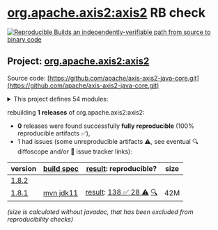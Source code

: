 [org.apache.axis2:axis2](https://central.sonatype.com/artifact/org.apache.axis2/axis2/versions) RB check
=======

[![Reproducible Builds](https://reproducible-builds.org/images/logos/rb.svg) an independently-verifiable path from source to binary code](https://reproducible-builds.org/)

## Project: [org.apache.axis2:axis2](https://central.sonatype.com/artifact/org.apache.axis2/axis2/versions)

Source code: [https://github.com/apache/axis-axis2-java-core.git](https://github.com/apache/axis-axis2-java-core.git)

<details><summary>This project defines 54 modules:</summary>

* [org.apache.axis2.archetype:quickstart](https://central.sonatype.com/artifact/org.apache.axis2.archetype/quickstart/1.8.1)
* [org.apache.axis2.archetype:quickstart-webapp](https://central.sonatype.com/artifact/org.apache.axis2.archetype/quickstart-webapp/1.8.1)
* [org.apache.axis2:addressing](https://central.sonatype.com/artifact/org.apache.axis2/addressing/1.8.1)
* [org.apache.axis2:axis2](https://central.sonatype.com/artifact/org.apache.axis2/axis2/1.8.1)
* [org.apache.axis2:axis2-aar-maven-plugin](https://central.sonatype.com/artifact/org.apache.axis2/axis2-aar-maven-plugin/1.8.1)
* [org.apache.axis2:axis2-adb](https://central.sonatype.com/artifact/org.apache.axis2/axis2-adb/1.8.1)
* [org.apache.axis2:axis2-adb-codegen](https://central.sonatype.com/artifact/org.apache.axis2/axis2-adb-codegen/1.8.1)
* [org.apache.axis2:axis2-ant-plugin](https://central.sonatype.com/artifact/org.apache.axis2/axis2-ant-plugin/1.8.1)
* [org.apache.axis2:axis2-clustering](https://central.sonatype.com/artifact/org.apache.axis2/axis2-clustering/1.8.1)
* [org.apache.axis2:axis2-codegen](https://central.sonatype.com/artifact/org.apache.axis2/axis2-codegen/1.8.1)
* [org.apache.axis2:axis2-corba](https://central.sonatype.com/artifact/org.apache.axis2/axis2-corba/1.8.1)
* [org.apache.axis2:axis2-fastinfoset](https://central.sonatype.com/artifact/org.apache.axis2/axis2-fastinfoset/1.8.1)
* [org.apache.axis2:axis2-java2wsdl](https://central.sonatype.com/artifact/org.apache.axis2/axis2-java2wsdl/1.8.1)
* [org.apache.axis2:axis2-java2wsdl-maven-plugin](https://central.sonatype.com/artifact/org.apache.axis2/axis2-java2wsdl-maven-plugin/1.8.1)
* [org.apache.axis2:axis2-jaxbri-codegen](https://central.sonatype.com/artifact/org.apache.axis2/axis2-jaxbri-codegen/1.8.1)
* [org.apache.axis2:axis2-jaxws](https://central.sonatype.com/artifact/org.apache.axis2/axis2-jaxws/1.8.1)
* [org.apache.axis2:axis2-jaxws-mar](https://central.sonatype.com/artifact/org.apache.axis2/axis2-jaxws-mar/1.8.1)
* [org.apache.axis2:axis2-jibx](https://central.sonatype.com/artifact/org.apache.axis2/axis2-jibx/1.8.1)
* [org.apache.axis2:axis2-jibx-codegen](https://central.sonatype.com/artifact/org.apache.axis2/axis2-jibx-codegen/1.8.1)
* [org.apache.axis2:axis2-json](https://central.sonatype.com/artifact/org.apache.axis2/axis2-json/1.8.1)
* [org.apache.axis2:axis2-kernel](https://central.sonatype.com/artifact/org.apache.axis2/axis2-kernel/1.8.1)
* [org.apache.axis2:axis2-mar-maven-plugin](https://central.sonatype.com/artifact/org.apache.axis2/axis2-mar-maven-plugin/1.8.1)
* [org.apache.axis2:axis2-metadata](https://central.sonatype.com/artifact/org.apache.axis2/axis2-metadata/1.8.1)
* [org.apache.axis2:axis2-mtompolicy](https://central.sonatype.com/artifact/org.apache.axis2/axis2-mtompolicy/1.8.1)
* [org.apache.axis2:axis2-repo-maven-plugin](https://central.sonatype.com/artifact/org.apache.axis2/axis2-repo-maven-plugin/1.8.1)
* [org.apache.axis2:axis2-resource-bundle](https://central.sonatype.com/artifact/org.apache.axis2/axis2-resource-bundle/1.8.1)
* [org.apache.axis2:axis2-saaj](https://central.sonatype.com/artifact/org.apache.axis2/axis2-saaj/1.8.1)
* [org.apache.axis2:axis2-soapmonitor-servlet](https://central.sonatype.com/artifact/org.apache.axis2/axis2-soapmonitor-servlet/1.8.1)
* [org.apache.axis2:axis2-spring](https://central.sonatype.com/artifact/org.apache.axis2/axis2-spring/1.8.1)
* [org.apache.axis2:axis2-testutils](https://central.sonatype.com/artifact/org.apache.axis2/axis2-testutils/1.8.1)
* [org.apache.axis2:axis2-transport-base](https://central.sonatype.com/artifact/org.apache.axis2/axis2-transport-base/1.8.1)
* [org.apache.axis2:axis2-transport-http](https://central.sonatype.com/artifact/org.apache.axis2/axis2-transport-http/1.8.1)
* [org.apache.axis2:axis2-transport-jms](https://central.sonatype.com/artifact/org.apache.axis2/axis2-transport-jms/1.8.1)
* [org.apache.axis2:axis2-transport-local](https://central.sonatype.com/artifact/org.apache.axis2/axis2-transport-local/1.8.1)
* [org.apache.axis2:axis2-transport-mail](https://central.sonatype.com/artifact/org.apache.axis2/axis2-transport-mail/1.8.1)
* [org.apache.axis2:axis2-transport-tcp](https://central.sonatype.com/artifact/org.apache.axis2/axis2-transport-tcp/1.8.1)
* [org.apache.axis2:axis2-transport-testkit](https://central.sonatype.com/artifact/org.apache.axis2/axis2-transport-testkit/1.8.1)
* [org.apache.axis2:axis2-transport-udp](https://central.sonatype.com/artifact/org.apache.axis2/axis2-transport-udp/1.8.1)
* [org.apache.axis2:axis2-transport-xmpp](https://central.sonatype.com/artifact/org.apache.axis2/axis2-transport-xmpp/1.8.1)
* [org.apache.axis2:axis2-webapp](https://central.sonatype.com/artifact/org.apache.axis2/axis2-webapp/1.8.1)
* [org.apache.axis2:axis2-wsdl2code-maven-plugin](https://central.sonatype.com/artifact/org.apache.axis2/axis2-wsdl2code-maven-plugin/1.8.1)
* [org.apache.axis2:axis2-xmlbeans](https://central.sonatype.com/artifact/org.apache.axis2/axis2-xmlbeans/1.8.1)
* [org.apache.axis2:axis2-xmlbeans-codegen](https://central.sonatype.com/artifact/org.apache.axis2/axis2-xmlbeans-codegen/1.8.1)
* [org.apache.axis2:axis2-xsd2java-maven-plugin](https://central.sonatype.com/artifact/org.apache.axis2/axis2-xsd2java-maven-plugin/1.8.1)
* [org.apache.axis2:maven-shared](https://central.sonatype.com/artifact/org.apache.axis2/maven-shared/1.8.1)
* [org.apache.axis2:mex](https://central.sonatype.com/artifact/org.apache.axis2/mex/1.8.1)
* [org.apache.axis2:mtompolicy](https://central.sonatype.com/artifact/org.apache.axis2/mtompolicy/1.8.1)
* [org.apache.axis2:org.apache.axis2.osgi](https://central.sonatype.com/artifact/org.apache.axis2/org.apache.axis2.osgi/1.8.1)
* [org.apache.axis2:ping](https://central.sonatype.com/artifact/org.apache.axis2/ping/1.8.1)
* [org.apache.axis2:schema-validation](https://central.sonatype.com/artifact/org.apache.axis2/schema-validation/1.8.1)
* [org.apache.axis2:scripting](https://central.sonatype.com/artifact/org.apache.axis2/scripting/1.8.1)
* [org.apache.axis2:simple-server-maven-plugin](https://central.sonatype.com/artifact/org.apache.axis2/simple-server-maven-plugin/1.8.1)
* [org.apache.axis2:soapmonitor](https://central.sonatype.com/artifact/org.apache.axis2/soapmonitor/1.8.1)
* [org.apache.axis2:version](https://central.sonatype.com/artifact/org.apache.axis2/version/1.8.1)
</details>

rebuilding **1 releases** of org.apache.axis2:axis2:
- **0** releases were found successfully **fully reproducible** (100% reproducible artifacts :white_check_mark:),
- 1 had issues (some unreproducible artifacts :warning:, see eventual :mag: diffoscope and/or :memo: issue tracker links):

| version | [build spec](/BUILDSPEC.md) | [result](https://reproducible-builds.org/docs/jvm/): reproducible? | size |
| -- | --------- | ------ | -- |
| [1.8.2](https://central.sonatype.com/artifact/org.apache.axis2/axis2/1.8.2/pom) | | | |
| [1.8.1](https://central.sonatype.com/artifact/org.apache.axis2/axis2/1.8.1/pom) | [mvn jdk11](axis2-1.8.1.buildspec) | [result](axis2-1.8.1.buildinfo): [138 :white_check_mark:  28 :warning:](axis2-1.8.1.buildcompare) [:mag:](axis2-1.8.1.diffoscope) | 42M |

<i>(size is calculated without javadoc, that has been excluded from reproducibility checks)</i>

